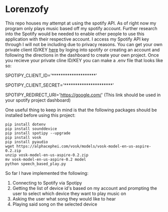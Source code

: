 # Lorenzofy

This repo houses my attempt at using the spotify API. As of right now my program only plays music based off my spotify account. Further research into the Spotify would be needed to enable other people to use this application with their respective account. I access my Spotify API key through I will not be including due to privacy reasons. You can get your own private client ID/KEY [here](https://developer.spotify.com/) by loging into spotify or creating an account and following the directions in the dashboard to create your own project. Once you recieve your private cline ID/KEY you can make a .env file that looks like so:


SPOTIPY_CLIENT_ID='********************'

SPOTIPY_CLIENT_SECRET='**********************'

SPOTIPY_REDIRECT_URI='https://google.com/' (This link should be used in your spotify project dashboard)

One useful thing to keep in mind is that the following packages should be installed before using this project:
```
pip install dotenv
pip install sounddevice
pip install spotipy --upgrade
pip install vosk
pip install pyaudio
wget https://alphacephei.com/vosk/models/vosk-model-en-us-aspire-0.2.zip
unzip vosk-model-en-us-aspire-0.2.zip
mv vosk-model-en-us-aspire-0.2 model
python speech_based_play.py
```
So far I have implemented the following:

1) Connecting to Spotify via Spotipy
2) Getting the list of device id's based on my account and prompting the user to select which device they want to play music on
3) Asking the user what song they would like to hear
4) Playing said song on the selected device
